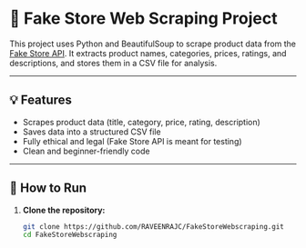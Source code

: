 # 🛒 Fake Store Web Scraping Project

This project uses Python and BeautifulSoup to scrape product data from the [Fake Store API](https://fakestoreapi.com/). It extracts product names, categories, prices, ratings, and descriptions, and stores them in a CSV file for analysis.

---

## 💡 Features

- Scrapes product data (title, category, price, rating, description)
- Saves data into a structured CSV file
- Fully ethical and legal (Fake Store API is meant for testing)
- Clean and beginner-friendly code

---

## 🚀 How to Run

1. **Clone the repository:**

   ```bash
   git clone https://github.com/RAVEENRAJC/FakeStoreWebscraping.git
   cd FakeStoreWebscraping
